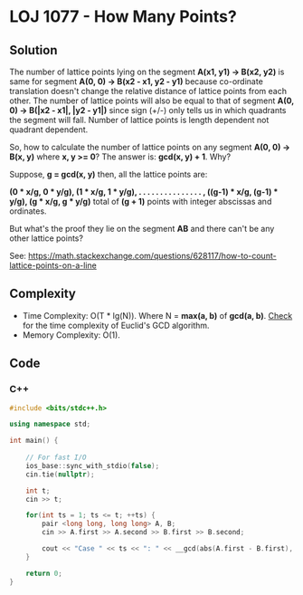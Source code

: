 # LOJ 1077 - How Many Points?


## Solution
The number of lattice points lying on the segment **A(x1, y1) -> B(x2, y2)** is same for segment **A(0, 0) -> B(x2 - x1, y2 - y1)** because co-ordinate translation doesn't change the relative distance of lattice points from each other.
The number of lattice points will also be equal to that of segment **A(0, 0) -> B(|x2 - x1|, |y2 - y1|)** since sign (+/-) only tells us in which quadrants the segment will fall.
Number of lattice points is length dependent not quadrant dependent.

So, how to calculate the number of lattice points on any segment **A(0, 0) -> B(x, y)** where **x, y >= 0**? The answer is: **gcd(x, y) + 1**. Why?

Suppose, **g = gcd(x, y)** then, all the lattice points are:

**(0 * x/g, 0 * y/g), (1 * x/g, 1 * y/g), . . . . . . . . . . . . . . . , ((g-1) * x/g, (g-1) * y/g), (g * x/g, g * y/g)** total of **(g + 1)** points with integer abscissas and ordinates.

But what's the proof they lie on the segment **AB** and there can't be any other lattice points? 

See: https://math.stackexchange.com/questions/628117/how-to-count-lattice-points-on-a-line

## Complexity
- Time Complexity: O(T * lg(N)). Where N = **max(a, b)** of **gcd(a, b)**. [Check](https://stackoverflow.com/questions/3980416/time-complexity-of-euclids-algorithm) for the time complexity of Euclid's GCD algorithm.
- Memory Complexity: O(1).

## Code

### C++

```cpp
#include <bits/stdc++.h>

using namespace std;

int main() {
    
    // For fast I/O
    ios_base::sync_with_stdio(false);
    cin.tie(nullptr);

    int t;
    cin >> t;

    for(int ts = 1; ts <= t; ++ts) {
        pair <long long, long long> A, B;
        cin >> A.first >> A.second >> B.first >> B.second;

        cout << "Case " << ts << ": " << __gcd(abs(A.first - B.first), abs(A.second - B.second)) + 1 << '\n';
    }

    return 0;
}
```
